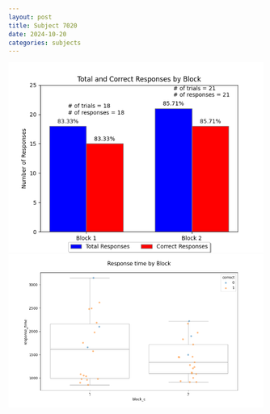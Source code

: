 ```yaml
---
layout: post
title: Subject 7020
date: 2024-10-20
categories: subjects
---
```


![](data/7020/run-9/7020_ATS_responses.png)
![](data/7020/run-9/7020_ATS_rt.png)
